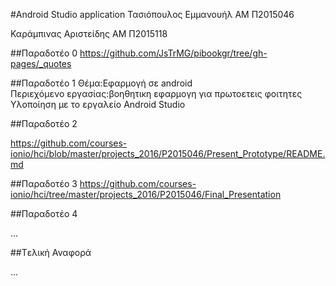 #Android Studio application
Τασιόπουλος Εμμανουήλ
ΑΜ Π2015046

Καράμπινας Αριστείδης
ΑΜ Π2015118

##Παραδοτέο 0
https://github.com/JsTrMG/pibookgr/tree/gh-pages/_quotes

##Παραδοτέο 1
Θέμα:Εφαρμογή σε android<br>
Περιεχόμενο εργασίας:βοηθητικη εφαρμογη για πρωτοετεις φοιτητες<br>
Υλοποίηση με το εργαλείο Android Studio<br>

##Παραδοτέο 2

https://github.com/courses-ionio/hci/blob/master/projects_2016/P2015046/Present_Prototype/README.md

##Παραδοτέο 3
https://github.com/courses-ionio/hci/tree/master/projects_2016/P2015046/Final_Presentation

##Παραδοτέο 4

...

##Tελική Αναφορά

...
